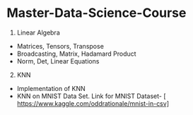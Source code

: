 # Master-Data-Science-Course
1. Linear Algebra
* Matrices, Tensors, Transpose
* Broadcasting, Matrix, Hadamard Product
* Norm, Det, Linear Equations

2. KNN
* Implementation of KNN
* KNN on MNIST Data Set. Link for MNIST Dataset- [ https://www.kaggle.com/oddrationale/mnist-in-csv]
